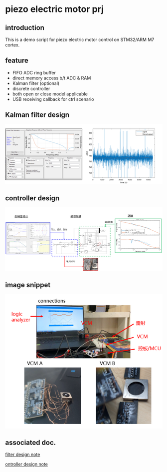 # piezo electric motor prj 
## introduction
This is a demo script for piezo electric motor control on STM32/ARM M7 cortex. 
## feature
* FIFO ADC ring buffer
* direct memory access b/t ADC & RAM
* Kalman filter (optional)
* discrete controller
* both open or close model applicable  
* USB receiving callback for ctrl scenario 
## Kalman filter design
![alt text](https://github.com/Wowowdog/demo-VCM-prj/blob/master/png/fil1.png?raw=true)

## controller design
![alt text](https://github.com/Wowowdog/demo-VCM-prj/blob/master/png/ctl1.png?raw=true)

## image snippet
![alt text](https://github.com/Wowowdog/demo-VCM-prj/blob/master/png/mag1.png?raw=true)

## associated doc.
[filter design note](https://drive.google.com/file/d/1aqMnyfdr6wfS0KhNzTkJJ_yOEIsFtxLj/view?usp=share_link)

[ontroller design note](https://drive.google.com/file/d/1aofWPQ_WVctiZDtwdYiYLdtpWiVnDgS7/view?usp=share_link)
